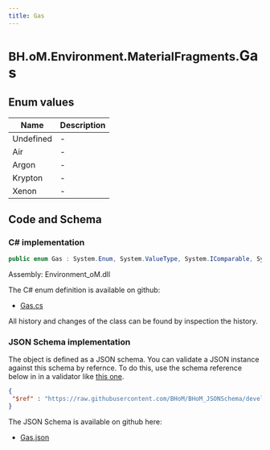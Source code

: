 ```yaml
---
title: Gas
---
```


# <small>BH.oM.Environment.MaterialFragments.</small>**Gas**



## Enum values

| Name            | Description                                                    |
|-----------------|----------------------------------------------------------------|
| Undefined |  -  |
| Air |  -  |
| Argon |  -  |
| Krypton |  -  |
| Xenon |  -  |


## Code and Schema

### C# implementation

``` C# title="C#"
public enum Gas : System.Enum, System.ValueType, System.IComparable, System.ISpanFormattable, System.IFormattable, System.IConvertible
```

Assembly: Environment_oM.dll

The C# enum definition is available on github:

- [Gas.cs](https://github.com/BHoM/BHoM/blob/develop/Environment_oM/MaterialFragments\Enums\Gas.cs)

All history and changes of the class can be found by inspection the history.
### JSON Schema implementation

The object is defined as a JSON schema. You can validate a JSON instance against this schema by refernce. To do this, use the schema reference below in in a validator like [this one](https://www.jsonschemavalidator.net/).

``` json title="JSON Schema"
{
 "$ref" : "https://raw.githubusercontent.com/BHoM/BHoM_JSONSchema/develop/Environment_oM/MaterialFragments/Gas.json"
}
```

The JSON Schema is available on github here:

- [Gas.json](https://github.com/BHoM/BHoM_JSONSchema/blob/develop/Environment_oM/MaterialFragments/Gas.json)

